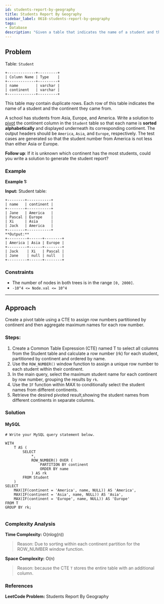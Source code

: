 ```yaml
---
id: students-report-by-geography
title: Students Report By Geography
sidebar_label: 0618-students-report-by-geography
tags:
- Database
description: "Given a table that indicates the name of a student and the continent they came from if it is unknown which continent has the most students, could you write a solution to generate the student report?"
---
```


## Problem
Table: `Student`

```
+-------------+---------+
| Column Name | Type    |
+-------------+---------+
| name        | varchar |
| continent   | varchar |
+-------------+---------+

```
This table may contain duplicate rows.
Each row of this table indicates the name of a student and the continent they came from.



A school has students from Asia, Europe, and America.
Write a solution to <a href="https://en.wikipedia.org/wiki/Pivot_table" target="_blank">pivot</a> the continent column in the `Student` table so that each name is **sorted alphabetically** and displayed underneath its corresponding continent. The output headers should be `America`, `Asia`, and `Europe`, respectively.
The test cases are generated so that the student number from America is not less than either Asia or Europe.

**Follow up**:
 If it is unknown which continent has the most students, could you write a solution to generate the student report?

### Example

**Example 1:**

**Input:**
Student table:

```
+--------+-----------+
| name   | continent |
+--------+-----------+
| Jane   | America   |
| Pascal | Europe    |
| Xi     | Asia      |
| Jack   | America   |
+--------+-----------+
**Output:**
+---------+------+--------+
| America | Asia | Europe |
+---------+------+--------+
| Jack    | Xi   | Pascal |
| Jane    | null | null   |
+---------+------+--------+

```


### Constraints

- The number of nodes in both trees is in the range `[0, 2000]`.
- `-10^4 <= Node.val <= 10^4`

---

## Approach

Create a pivot table using a CTE to assign row numbers partitioned by continent and then aggregate maximum names for each row number.

### Steps:

1. Create a Common Table Expression (CTE) named T to select all columns from the Student table and calculate a
   row number (rk) for each student, partitioned by continent and ordered by name.
2.  Use the `ROW_NUMBER()` window function to assign a unique row number to each student within their
    continent.
3. In the main query, select the maximum student name for each continent by row number, grouping the results
   by `rk`.
4. Use the `IF` function within MAX to conditionally select the student names from different continents.
5. Retrieve the desired pivoted result,showing the student names from different continents in separate columns.

### Solution

#### MySQL

```MySQL
# Write your MySQL query statement below.

WITH
    T AS (
        SELECT
            *,
            ROW_NUMBER() OVER (
                PARTITION BY continent
                ORDER BY name
            ) AS rk
        FROM Student
    )
SELECT
    MAX(IF(continent = 'America', name, NULL)) AS 'America',
    MAX(IF(continent = 'Asia', name, NULL)) AS 'Asia',
    MAX(IF(continent = 'Europe', name, NULL)) AS 'Europe'
FROM T
GROUP BY rk;
    
```



### Complexity Analysis
**Time Complexity:** O(nlog(n))
>Reason: Due to sorting within each continent partition for the ROW_NUMBER window function.

**Space Complexity:** O(n)
>Reason: because the CTE `T` stores the entire table with an additional column.

### References
**LeetCode Problem:** Students Report By Geography